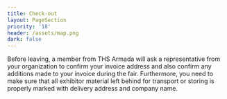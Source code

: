 ```yaml
---
title: Check-out
layout: PageSection
priority: '18'
header: /assets/map.png
dark: false
---
```

Before leaving, a member from THS Armada will ask a representative from your organization to confirm your invoice address and also confirm any additions made to your invoice during the fair. Furthermore, you need to make sure that all exhibitor material left behind for transport or storing is properly marked with delivery address and company name.
